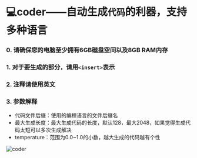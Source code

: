 # 💻coder——自动生成`代码`的利器，支持多种语言
### 0. 请确保您的电脑至少拥有6GB磁盘空间以及8GB RAM内存
### 1. 对于要生成的部分，请用`<insert>`表示
### 2. 注释请使用英文
### 3. 参数解释
- 代码文件后缀：使用的编程语言的文件后缀名 
- 最大生成长度：最大生成代码的长度，默认128，最大2048，如果觉得生成代码太短可以多次生成解决
- temperature：范围为0.0~1.0的小数，越大生成的代码越有个性

![coder](https://xqy2006.github.io/store/coder.png)
